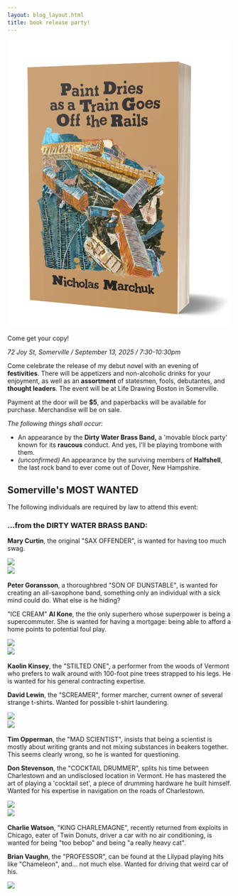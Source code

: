 ```yaml
---
layout: blog_layout.html
title: book release party!
---
```

<div class="image_box">
    <img class="img-right cover" src="/assets/cover1_3d.png" alt="The cover for the book. The title is 'Paint Dries as a Train Goes Off the Rails. The author is Nicholas Marchuk. The cover depicts a train derailment and pileup in a mixed media collage.' ">
    <p class="caption">Come get your copy!</em>
</div>

*72 Joy St, Somerville / September 13, 2025 / 7:30-10:30pm*

Come celebrate the release of my debut novel with an evening of **festivities**. There will be appetizers and non-alcoholic drinks for your enjoyment, as well as an **assortment** of statesmen, fools, debutantes, and **thought leaders**. The event will be at Life Drawing Boston in Somerville.

Payment at the door will be **$5**, and paperbacks will be available for purchase. Merchandise will be on sale.

*The following things shall occur:*
- An appearance by the **Dirty Water Brass Band,** a 'movable block party' known for its **raucous** conduct. And yes, I'll be playing trombone with them.
- *(unconfirmed)* An appearance by the surviving members of **Halfshell**, the last rock band to ever come out of Dover, New Hampshire.

## Somerville's MOST WANTED

The following individuals are required by law to attend this event:

### ...from the DIRTY WATER BRASS BAND:
<div class="reviewbubble profile">
<p class="medpp"><b>Mary Curtin</b>, the original "SAX OFFENDER", is wanted for having too much swag.</p>
<img class="img-right" src="http://dirtywaterbrassband.com/assets/images/rsz_mary.png">
</div>
<div class="reviewbubble profile">
<img class="img-left" src="http://dirtywaterbrassband.com/assets/images/rsz_peter.png">
<p class="medpp"><b>Peter Goransson</b>, a thoroughbred "SON OF DUNSTABLE", is wanted for creating an all-saxophone band, something only an individual with a sick mind could do. What else is he hiding?</p>
</div>
<div class="reviewbubble profile">
<p class="medpp">"ICE CREAM" <b>Al Kone</b>, the the only superhero whose superpower is being a supercommuter. She is wanted for having a mortgage: being able to afford a home points to potential foul play.</p>
<img class="img-right" src="http://dirtywaterbrassband.com/assets/images/AlisonKone.jpg">
</div>
<div class="reviewbubble profile">
<img class="img-left" src="http://dirtywaterbrassband.com/assets/images/kaolin_kinsey_fix.jpg">
<p class="medpp"><b>Kaolin Kinsey</b>, the "STILTED ONE", a performer from the woods of Vermont who prefers to walk around with 100-foot pine trees strapped to his legs. He is wanted for his general contracting expertise.</p>
</div>
<div class="reviewbubble profile">
<p class="medpp"><b>David Lewin</b>, the "SCREAMER", former marcher, current owner of several strange t-shirts. Wanted for possible t-shirt laundering.</p>
<img class="img-right" src="http://dirtywaterbrassband.com/assets/images/rsz_dave.png">
</div>
<div class="reviewbubble profile">
<img class="img-left" src="http://dirtywaterbrassband.com/assets/images/rsz_tim_o.jpg">
<p class="medpp"><b>Tim Opperman</b>, the "MAD SCIENTIST", insists that being a scientist is mostly about writing grants and not mixing substances in beakers together. This seems clearly wrong, so he is wanted for questioning.</p>
</div>
<div class="reviewbubble profile">
<p class="medpp"><b>Don Stevenson</b>, the "COCKTAIL DRUMMER", splits his time between Charlestown and an undisclosed location in Vermont. He has mastered the art of playing a 'cocktail set', a piece of drumming hardware he built himself. Wanted for his expertise in navigation on the roads of Charlestown.</p>
<img class="img-right" src="http://dirtywaterbrassband.com/assets/images/rsz_don.png">
</div>
<div class="reviewbubble profile">
<img class="img-left" src="http://dirtywaterbrassband.com/assets/images/Charlie%20Watson_rsz.jpg">
<p class="medpp"><b>Charlie Watson</b>, "KING CHARLEMAGNE", recently returned from exploits in Chicago, eater of Twin Donuts, driver a car with no air conditioning, is wanted for being "too bebop" and being "a really heavy cat".</p>
</div>
<div class="reviewbubble profile">
<p class="medpp"><b>Brian Vaughn</b>, the "PROFESSOR", can be found at the Lilypad playing hits like "Chameleon", and... not much else. Wanted for driving that weird car of his.</p>
<img class="img-right" src="http://dirtywaterbrassband.com/assets/images/BrianVaughan_rsz.jpg">
</div>

<!-- ### ...from DIRTY DOVER:
<div class="reviewbubble profile">
<p class="medpp"><b>Ember "www.embernevinsart.com" Nevins</b>, the mixed media artist from the Seacost, New Hampshire region currently focusing on collage as their primary medium, is wanted for constantly embarrassing other artists with their skill.</p>
<a href="https://www.embernevinsart.com">
<img class="img-right" src="https://4cccc88f40a970704a44.cdn6.editmysite.com/uploads/b/4cccc88f40a970704a44252749e2072838e69c48004f5517e75892295c00147a/IG_11.4.2024_6728da707ae480.81766419.jpeg?width=2400&optimize=medium">
</a>
</div>

<div class="reviewbubble profile">
<img class="img-left" src="http://dirtywaterbrassband.com/assets/images/rsz_tim_o.jpg">
<p class="medpp"><b>Tim Opperman</b>, the "MAD SCIENTIST", insists that being a scientist is mostly about writing grants and not mixing substances in beakers together. This seems clearly wrong, so he is wanted for questioning.</p>
</div> -->